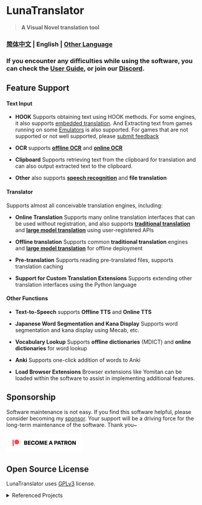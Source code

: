 # LunaTranslator

> **A Visual Novel translation tool**

### [简体中文](README.md) | English | [Other Language](otherlang.md) 

### If you encounter any difficulties while using the software, you can check the [User Guide](/), or join our [Discord](https://discord.com/invite/ErtDwVeAbB).

## Feature Support

#### Text Input

- **HOOK** Supports obtaining text using HOOK methods. For some engines, it also supports [embedded translation](https://docs.lunatranslator.org/embedtranslate.html). And Extracting text from games running on some [Emulators](https://docs.lunatranslator.org/emugames.html) is also supported. For games that are not supported or not well supported, please [submit feedback](https://github.com/HIllya51/LunaTranslator/issues/new?assignees=&labels=enhancement&projects=&template=01_game_request.yaml) 

- **OCR** supports **[offline OCR](https://docs.lunatranslator.org/useapis/ocrapi.html)** and **[online OCR](https://docs.lunatranslator.org/useapis/ocrapi.html)**

- **Clipboard** Supports retrieving text from the clipboard for translation and can also output extracted text to the clipboard.

- **Other** also supports **[speech recognition](https://docs.lunatranslator.org/sr.html)** and **file translation**

#### Translator

Supports almost all conceivable translation engines, including:

- **Online Translation** Supports many online translation interfaces that can be used without registration, and also supports **[traditional translation](https://docs.lunatranslator.org/useapis/tsapi.html)** and **[large model translation](https://docs.lunatranslator.org/guochandamoxing.html)** using user-registered APIs

- **Offline translation** Supports common **traditional translation** engines and **[large model translation](https://docs.lunatranslator.org/offlinellm.html)** for offline deployment

- **Pre-translation** Supports reading pre-translated files, supports translation caching

- **Support for Custom Translation Extensions** Supports extending other translation interfaces using the Python language

#### Other Functions

- **Text-to-Speech** supports **Offline TTS** and **Online TTS**

- **Japanese Word Segmentation and Kana Display** Supports word segmentation and kana display using Mecab, etc.

- **Vocabulary Lookup** Supports **offline dictionaries** (MDICT) and **online dictionaries** for word lookup

- **Anki** Supports one-click addition of words to Anki

- **Load Browser Extensions** Browser extensions like Yomitan can be loaded within the software to assist in implementing additional features.

## Sponsorship

Software maintenance is not easy. If you find this software helpful, please consider becoming my [sponsor](https://patreon.com/HIllya51). Your support will be a driving force for the long-term maintenance of the software. Thank you~  

<a href="https://patreon.com/HIllya51" target='_blank'><img width="200" src="../src/files/static/become_a_patron_4x1_coral_logo_black_text_on_white.svg"></a>

## Open Source License

LunaTranslator uses [GPLv3](../LICENSE) license.

<details>
<summary>Referenced Projects</summary>

* ![img](https://img.shields.io/github/license/opencv/opencv) [opencv/opencv](https://github.com/opencv/opencv)
* ![img](https://img.shields.io/github/license/microsoft/onnxruntime) [microsoft/onnxruntime](https://github.com/microsoft/onnxruntime)
* ![img](https://img.shields.io/github/license/Artikash/Textractor) [Artikash/Textractor](https://github.com/Artikash/Textractor)
* ![img](https://img.shields.io/github/license/RapidAI/RapidOcrOnnx) [RapidAI/RapidOcrOnnx](https://github.com/RapidAI/RapidOcrOnnx)
* ![img](https://img.shields.io/github/license/PaddlePaddle/PaddleOCR) [PaddlePaddle/PaddleOCR](https://github.com/PaddlePaddle/PaddleOCR)
* ![img](https://img.shields.io/github/license/Blinue/Magpie) [Blinue/Magpie](https://github.com/Blinue/Magpie)
* ![img](https://img.shields.io/github/license/nanokina/ebyroid) [nanokina/ebyroid](https://github.com/nanokina/ebyroid)
* ![img](https://img.shields.io/github/license/xupefei/Locale-Emulator) [xupefei/Locale-Emulator](https://github.com/xupefei/Locale-Emulator)
* ![img](https://img.shields.io/github/license/InWILL/Locale_Remulator) [InWILL/Locale_Remulator](https://github.com/InWILL/Locale_Remulator)
* ![img](https://img.shields.io/github/license/zxyacb/ntlea) [zxyacb/ntlea](https://github.com/zxyacb/ntlea)
* ![img](https://img.shields.io/github/license/Chuyu-Team/YY-Thunks) [Chuyu-Team/YY-Thunks](https://github.com/Chuyu-Team/YY-Thunks)
* ![img](https://img.shields.io/github/license/Chuyu-Team/VC-LTL5) [Chuyu-Team/VC-LTL5](https://github.com/Chuyu-Team/VC-LTL5)
* ![img](https://img.shields.io/github/license/uyjulian/AtlasTranslate) [uyjulian/AtlasTranslate](https://github.com/uyjulian/AtlasTranslate)
* ![img](https://img.shields.io/github/license/ilius/pyglossary) [ilius/pyglossary](https://github.com/ilius/pyglossary)
* ![img](https://img.shields.io/github/license/ikegami-yukino/mecab) [ikegami-yukino/mecab](https://github.com/ikegami-yukino/mecab)
* ![img](https://img.shields.io/github/license/AngusJohnson/Clipper2) [AngusJohnson/Clipper2](https://github.com/AngusJohnson/Clipper2)
* ![img](https://img.shields.io/github/license/rapidfuzz/rapidfuzz-cpp) [rapidfuzz/rapidfuzz-cpp](https://github.com/rapidfuzz/rapidfuzz-cpp)
* ![img](https://img.shields.io/github/license/TsudaKageyu/minhook) [TsudaKageyu/minhook](https://github.com/TsudaKageyu/minhook)
* ![img](https://img.shields.io/github/license/lobehub/lobe-icons) [lobehub/lobe-icons](https://github.com/lobehub/lobe-icons)
* ![img](https://img.shields.io/github/license/kokke/tiny-AES-c) [kokke/tiny-AES-c](https://github.com/kokke/tiny-AES-c)
* ![img](https://img.shields.io/github/license/TPN-Team/OCR) [TPN-Team/OCR](https://github.com/TPN-Team/OCR)
* ![img](https://img.shields.io/github/license/AuroraWright/owocr) [AuroraWright/owocr](https://github.com/AuroraWright/owocr)
* ![img](https://img.shields.io/github/license/b1tg/win11-oneocr) [b1tg/win11-oneocr](https://github.com/b1tg/win11-oneocr)
* ![img](https://img.shields.io/github/license/mity/md4c) [mity/md4c](https://github.com/mity/md4c)
* ![img](https://img.shields.io/github/license/swigger/wechat-ocr) [swigger/wechat-ocr](https://github.com/swigger/wechat-ocr)
* ![img](https://img.shields.io/github/license/rupeshk/MarkdownHighlighter) [rupeshk/MarkdownHighlighter](https://github.com/rupeshk/MarkdownHighlighter)
* ![img](https://img.shields.io/github/license/sindresorhus/github-markdown-css) [sindresorhus/github-markdown-css](https://github.com/sindresorhus/github-markdown-css)
* ![img](https://img.shields.io/github/license/gexgd0419/NaturalVoiceSAPIAdapter) [gexgd0419/NaturalVoiceSAPIAdapter](https://github.com/gexgd0419/NaturalVoiceSAPIAdapter)
* ![img](https://img.shields.io/github/license/microsoft/PowerToys) [microsoft/PowerToys](https://github.com/microsoft/PowerToys)
</details>
